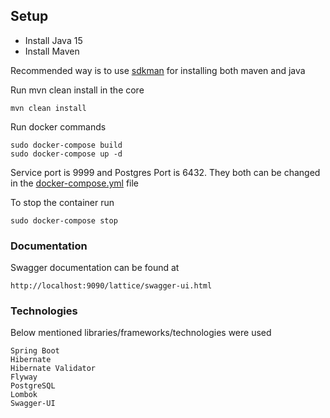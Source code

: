 ## Setup

* Install Java 15
* Install Maven

Recommended way is to use [sdkman](https://sdkman.io/) for installing both maven and java

Run mvn clean install in the core

```
mvn clean install
```

Run docker commands

```
sudo docker-compose build
sudo docker-compose up -d
```

Service port is 9999 and Postgres Port is 6432. They both can be changed in the [docker-compose.yml](docker-compose.yml) file

To stop the container run

```
sudo docker-compose stop
```

### Documentation
Swagger documentation can be found at

```
http://localhost:9090/lattice/swagger-ui.html
```

### Technologies
Below mentioned libraries/frameworks/technologies were used

```
Spring Boot
Hibernate
Hibernate Validator
Flyway
PostgreSQL
Lombok
Swagger-UI
```
